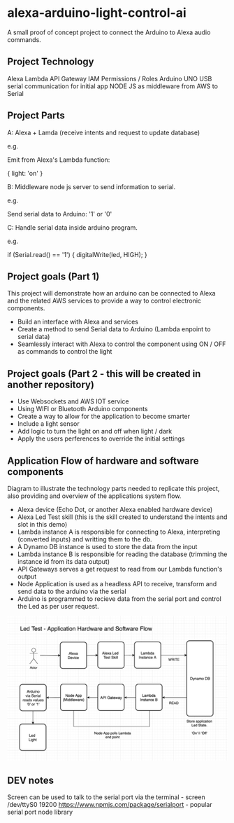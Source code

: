 # alexa-arduino-light-control-ai
A small proof of concept project to connect the Arduino to Alexa audio commands.

## Project Technology

Alexa
Lambda
API Gateway
IAM Permissions / Roles
Arduino UNO
USB serial communication for initial app 
NODE JS as middleware from AWS to Serial

## Project Parts

A: Alexa + Lamda (receive intents and request to update database)

e.g.

Emit from Alexa's Lambda function:

{
   light: 'on'
}

B: Middleware node js server to send information to serial.

e.g.

Send serial data to Arduino: '1' or '0'

C: Handle serial data inside arduino program.

e.g.

if (Serial.read() == '1') {
  digitalWrite(led, HIGH);
}

## Project goals (Part 1)

This project will demonstrate how an arduino can be connected to Alexa and the related AWS services to provide a way to control electronic components. 

- Build an interface with Alexa and services
- Create a method to send Serial data to Arduino (Lambda enpoint to serial data)
- Seamlessly interact with Alexa to control the component using ON / OFF as commands to control the light

## Project goals (Part 2 - this will be created in another repository)

- Use Websockets and AWS IOT service
- Using WIFI or Bluetooth Arduino components
- Create a way to allow for the application to become smarter
- Include a light sensor
- Add logic to turn the light on and off when light / dark 
- Apply the users perferences to override the initial settings

## Application Flow of hardware and software components

Diagram to illustrate the technology parts needed to replicate this project, also providing and overview of the applications system flow.

- Alexa device (Echo Dot, or another Alexa enabled hardware device)
- Alexa Led Test skill (this is the skill created to understand the intents and slot in this demo)
- Lambda instance A is responsible for connecting to Alexa, interpreting (converted inputs) and writting them to the db.
- A Dynamo DB instance is used to store the data from the input
- Lambda instance B is responsible for reading the database (trimming the instance id from its data output)
- API Gateways serves a get request to read from our Lambda function's output
- Node Application is used as a headless API to receive, transform and send data to the arduino via the serial
- Arduino is programmed to recieve data from the serial port and control the Led as per user request.

![alt text](https://github.com/nicktaras/alexa-arduino-light-control-ai/blob/master/img/Screen%20Shot%202018-10-18%20at%2020.30.40.png?raw=true)

## DEV notes

Screen can be used to talk to the serial port via the terminal - screen /dev/ttyS0 19200
https://www.npmjs.com/package/serialport - popular serial port node library



